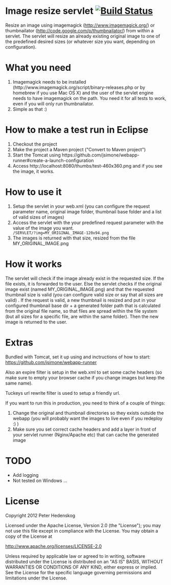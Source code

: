# Image resize servlet [![Build Status](https://secure.travis-ci.org/soulgalore/image-resize-servlet.png?branch=master)](http://travis-ci.org/soulgalore/image-resize-servlet)

Resize an image using imagemagick (http://www.imagemagick.org/) or thumbnailator (http://code.google.com/p/thumbnailator/) from within a servlet. The servlet will resize an already existing original 
image to one of the predefined desired sizes (or whatever size you want, depending on configuration).

# What you need
<ol>
<li>Imagemagick needs to be installed (http://www.imagemagick.org/script/binary-releases.php or by homebrew if you use Mac OS X) and the user of the servlet engine needs to have imagemagick on the path. You need it for all tests to work, even if you will only run thumbnailator.</li>
<li> Simple as that :)</li>
</ol>

# How to make a test run in Eclipse
<ol>
<li>Checkout the project</li>
<li>Make the project a Maven project ("Convert to Maven project")</li>
<li>Start the Tomcat using https://github.com/jsimone/webapp-runner#create-a-launch-configuration</li>
<li>Access http://localhost:8080/thumbs/test-460x360.png and if you see the image, it works.</li>
</ol>

# How to use it

<ol>
<li>Setup the servlet in your web.xml (you can configure the request parameter name, original image folder, thumbnail base folder and a list of valid sizes of images)</li>

<li>Access the servlet with the your predefined request parameter with the value of the image you want.
<code>
/SERVLET/?img=MY_ORIGINAL_IMAGE-120x94.png
</code>
</li>

<li>The images is returned with that size, resized from the file MY_ORIGINAL_IMAGE.png</li>
</ol>

# How it works
The servlet will check if the image already exist in the requested size.  If the file exists, it is forwarded to the user. Else the servlet checks if the 
original image exist (named MY_ORIGINAL_IMAGE.png) and that the requested thumbnail size is valid (you can configure valid size or say that all sizes are valid)
. If the request is valid, a new thumbnail is resized and put in your configured thumbnail base dir + a generated folder path that is calculated from the original file name, so that files are spread within the file system (but all sizes for a specific file, are within the same folder). Then the new image is returned to the user. 

# Extras
Bundled with Tomcat, set it up using and inctructions of how to start: https://github.com/jsimone/webapp-runner 

Also an expire filter is setup in the web.xml to set some cache headers (so make sure to empty your browser cache if you change images but keep the same name).

Tuckeys url rewrite filter is used to setup a friendly url.

If you want to run this in production, you need to think of a couple of things:
<ol>
<li>Change the original and thumbnail directories so they exists outside the webapp (you will probably want the images to live even if you redeploy :) )</li>
<li>Make sure you set correct cache headers and add a layer in front of your servlet runner (Nginx/Apache etc) that can cache the generated image</li>
</ol>

# TODO
* Add logging
* Not tested on Windows ...



# License

Copyright 2012 Peter Hedenskog

Licensed under the Apache License, Version 2.0 (the "License");
you may not use this file except in compliance with the License.
You may obtain a copy of the License at

   http://www.apache.org/licenses/LICENSE-2.0

Unless required by applicable law or agreed to in writing, software
distributed under the License is distributed on an "AS IS" BASIS,
WITHOUT WARRANTIES OR CONDITIONS OF ANY KIND, either express or implied.
See the License for the specific language governing permissions and
limitations under the License.


